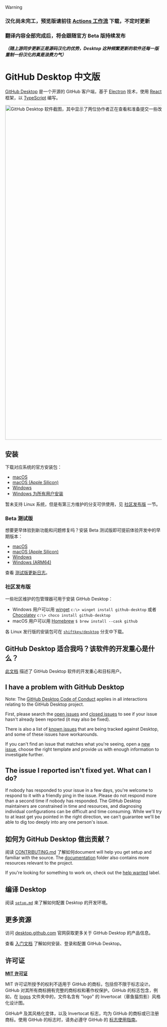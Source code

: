 > [!WARNING]
> ### 汉化尚未完工，预览版请前往 [Actions 工作流](https://github.com/zetaloop/Desktop-CN/actions) 下载，不定时更新
> ### 翻译内容全部完成后，将会跟随官方 Beta 版持续发布
> ##### （随上游同步更新正是源码汉化的优势，Desktop 这种频繁更新的软件还每一版重制一份汉化的真是浪费力气）
# GitHub Desktop 中文版

[GitHub Desktop](https://desktop.github.com/) 是一个开源的 GitHub 客户端，基于 [Electron](https://www.electronjs.org/) 技术，使用 [React](https://reactjs.org/) 框架，以 [TypeScript](https://www.typescriptlang.org) 编写。

<picture>
  <source
    srcset="https://user-images.githubusercontent.com/634063/202742848-63fa1488-6254-49b5-af7c-96a6b50ea8af.png"
    media="(prefers-color-scheme: dark)"
  />
  <img
    width="1072"
    src="https://user-images.githubusercontent.com/634063/202742985-bb3b3b94-8aca-404a-8d8a-fd6a6f030672.png"
    alt="GitHub Desktop 软件截图，其中显示了两位协作者正在查看和准备提交一些改动"
  />
</picture>

## 安装

下载对应系统的官方安装包：

 - [macOS](https://central.github.com/deployments/desktop/desktop/latest/darwin)
 - [macOS (Apple Silicon)](https://central.github.com/deployments/desktop/desktop/latest/darwin-arm64)
 - [Windows](https://central.github.com/deployments/desktop/desktop/latest/win32)
 - [Windows 为所有用户安装](https://central.github.com/deployments/desktop/desktop/latest/win32?format=msi)

暂未支持 Linux 系统，但是有第三方维护的分支可供使用，见 [社区发布版](https://github.com/zetaloop/Desktop-CN#社区发布版) 一节。

### Beta 测试版

想要更早体验到新功能和问题修复吗？安装 Beta 测试版即可提前体验开发中的早期版本：

 - [macOS](https://central.github.com/deployments/desktop/desktop/latest/darwin?env=beta)
 - [macOS (Apple Silicon)](https://central.github.com/deployments/desktop/desktop/latest/darwin-arm64?env=beta)
 - [Windows](https://central.github.com/deployments/desktop/desktop/latest/win32?env=beta)
 - [Windows (ARM64)](https://central.github.com/deployments/desktop/desktop/latest/win32-arm64?env=beta)

查看 [测试版更新日志](https://desktop.github.com/release-notes/?env=beta)。

### 社区发布版

一些社区维护的包管理器可用于安装 GitHub Desktop：
 - Windows 用户可以用 [winget](https://docs.microsoft.com/en-us/windows/package-manager/winget/) `c:\> winget install github-desktop` 或者 [Chocolatey](https://chocolatey.org/) `c:\> choco install github-desktop`
 - macOS 用户可以用 [Homebrew](https://brew.sh/) `$ brew install --cask github`

各 Linux 发行版的安装包可在 [`shiftkey/desktop`](https://github.com/shiftkey/desktop) 分支中下载。

## GitHub Desktop 适合我吗？该软件的开发重心是什么？

[此文档](https://github.com/zetaloop/desktop/blob/development/docs/process/what-is-desktop.md) 描述了 GitHub Desktop 软件的开发重心和目标用户。

## I have a problem with GitHub Desktop

Note: The [GitHub Desktop Code of Conduct](https://github.com/desktop/desktop/blob/development/CODE_OF_CONDUCT.md) applies in all interactions relating to the GitHub Desktop project.

First, please search the [open issues](https://github.com/desktop/desktop/issues?q=is%3Aopen)
and [closed issues](https://github.com/desktop/desktop/issues?q=is%3Aclosed)
to see if your issue hasn't already been reported (it may also be fixed).

There is also a list of [known issues](https://github.com/desktop/desktop/blob/development/docs/known-issues.md)
that are being tracked against Desktop, and some of these issues have workarounds.

If you can't find an issue that matches what you're seeing, open a [new issue](https://github.com/desktop/desktop/issues/new/choose),
choose the right template and provide us with enough information to investigate
further.

## The issue I reported isn't fixed yet. What can I do?

If nobody has responded to your issue in a few days, you're welcome to respond to it with a friendly ping in the issue. Please do not respond more than a second time if nobody has responded. The GitHub Desktop maintainers are constrained in time and resources, and diagnosing individual configurations can be difficult and time consuming. While we'll try to at least get you pointed in the right direction, we can't guarantee we'll be able to dig too deeply into any one person's issue.

## 如何为 GitHub Desktop 做出贡献？

阅读 [CONTRIBUTING.md](./.github/CONTRIBUTING.md) 了解如何document will help you get setup and
familiar with the source. The [documentation](docs/) folder also contains more
resources relevant to the project.

If you're looking for something to work on, check out the [help wanted](https://github.com/desktop/desktop/issues?q=is%3Aissue+is%3Aopen+label%3A%22help%20wanted%22) label.

## 编译 Desktop

阅读 [`setup.md`](./docs/contributing/setup.md) 来了解如何配置 Desktop 的开发环境。

## 更多资源

访问 [desktop.github.com](https://desktop.github.com) 官网获取更多关于 GitHub Desktop 的产品信息。

查看 [入门文档](https://docs.github.com/zh-cn/desktop/overview/getting-started-with-github-desktop) 了解如何安装、登录和配置 GitHub Desktop。

## 许可证

**[MIT 许可证](LICENSE)**

MIT 许可证所授予的权利不适用于 GitHub 的商标，包括但不限于标志设计。GitHub 对其所有商标拥有完整的商标权和著作权保护。GitHub 的标志包含，例如，在 [logos](app/static/logos) 文件夹中的，文件名含有 "logo" 的 Invertocat（章鱼猫剪影）风格化设计图。

GitHub® 及其风格化变体，以及 Invertocat 标志，均为 GitHub 的商标或已注册商标。使用 GitHub 的标志时，请务必遵守 GitHub 的 [标志使用指南](https://github.com/logos)。
